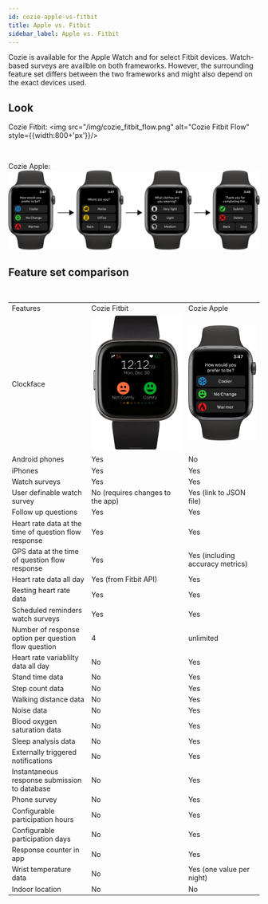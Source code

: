 ```yaml
---
id: cozie-apple-vs-fitbit
title: Apple vs. Fitbit
sidebar_label: Apple vs. Fitbit
---
```


Cozie is available for the Apple Watch and for select Fitbit devices. Watch-based surveys are availble on both frameworks. However, the surrounding feature set differs between the two frameworks and might also depend on the exact devices used.

## Look

Cozie Fitbit:
<img src="/img/cozie_fitbit_flow.png" alt="Cozie Fitbit Flow" style={{width:800+'px'}}/> 

<p>&nbsp;</p>
Cozie Apple: <br/>
<img src="/img/cozie_apple_flow.png" alt="Cozie Apple Flow" style={{width:800+'px'}}/> 

## Feature set comparison

<p>&nbsp;</p>
<table>
    <tbody>
        <tr style={{fontWeight: 'bold'}}>
            <td> Features </td>
            <td> Cozie Fitbit </td>
            <td> Cozie Apple </td>
        </tr>
        <tr>
            <td> Clockface</td>
            <td> 
                <img src="/img/cozie_fitbit_clockface.png" alt="Cozie Fitbit screen" style={{height:200+'px'}}/> 
            </td>
            <td> 
                <img src="/img/cozie_apple_question.png" alt="Cozie Fitbit screen" style={{height:200+'px'}}/> </td>
        </tr>
        <tr>
            <td> Android phones</td>
            <td style={{background: '#99FFCC'}}> Yes </td>
            <td style={{background: '#FF9B9B'}}> No </td>
        </tr>
        <tr>
            <td>iPhones</td>
            <td style={{background: '#99FFCC'}}> Yes </td>
            <td style={{background: '#99FFCC'}}> Yes </td>
        </tr>
        <tr>
            <td>Watch surveys</td>
            <td style={{background: '#99FFCC'}}> Yes </td>
            <td style={{background: '#99FFCC'}}> Yes </td>
        </tr>
        <tr>
            <td> User definable watch survey</td>
            <td style={{background: '#FF9B9B'}}>No (requires changes to the app)</td>
            <td style={{background: '#99FFCC'}}>Yes (link to JSON file)</td>
        </tr>
        <tr>
            <td>Follow up questions</td>
            <td style={{background: '#99FFCC'}}> Yes </td>
            <td style={{background: '#99FFCC'}}> Yes </td>
        </tr>
        <tr>
            <td>Heart rate data at the time of question flow response</td>
            <td style={{background: '#99FFCC'}}> Yes</td>
            <td style={{background: '#99FFCC'}}> Yes </td>
        </tr>
        <tr>
            <td> GPS data at the time of question flow response </td>
            <td style={{background: '#99FFCC'}}> Yes </td>
            <td style={{background: '#99FFCC'}}> Yes (including accuracy metrics) </td>
        </tr>
        <tr>
            <td> Heart rate data all day </td>
            <td style={{background: '#99FFCC'}}> Yes (from Fitbit API) </td>
            <td style={{background: '#99FFCC'}}> Yes </td>
        </tr>
        <tr>
            <td> Resting heart rate data </td>
            <td style={{background: '#99FFCC'}}> Yes </td>
            <td style={{background: '#99FFCC'}}> Yes </td>
        </tr>
        <tr>
            <td> Scheduled reminders watch surveys </td>
            <td style={{background: '#99FFCC'}}> Yes </td>
            <td style={{background: '#99FFCC'}}> Yes </td>
        </tr>
        <tr>
            <td> Number of response option per question flow question </td>
            <td style={{background: '#FFFF99'}}> 4 </td>
            <td style={{background: '#99FFCC'}}> unlimited </td>
        </tr>
        <tr>
            <td> Heart rate variablilty data all day </td>
            <td style={{background: '#99FFCC'}}> No </td>
            <td style={{background: '#99FFCC'}}> Yes </td>
        </tr>
        <tr>
            <td> Stand time data </td>
            <td style={{background: '#FF9B9B'}}> No </td>
            <td style={{background: '#99FFCC'}}> Yes </td>
        </tr>
        <tr>
            <td> Step count data </td>
            <td style={{background: '#FF9B9B'}}> No </td>
            <td style={{background: '#99FFCC'}}> Yes </td>
        </tr>
        <tr>
            <td> Walking distance data </td>
            <td style={{background: '#FF9B9B'}}> No </td>
            <td style={{background: '#99FFCC'}}> Yes </td>
        </tr>
        <tr>
            <td> Noise data </td>
            <td style={{background: '#FF9B9B'}}> No </td>
            <td style={{background: '#99FFCC'}}> Yes </td>
        </tr>
        <tr>
            <td> Blood oxygen saturation data </td>
            <td style={{background: '#FF9B9B'}}> No </td>
            <td style={{background: '#99FFCC'}}> Yes </td>
        </tr>
        <tr>
            <td> Sleep analysis data </td>
            <td style={{background: '#FF9B9B'}}> No </td>
            <td style={{background: '#99FFCC'}}> Yes </td>
        </tr>
        <tr>
            <td> Externally triggered notifications </td>
            <td style={{background: '#FF9B9B'}}> No </td>
            <td style={{background: '#99FFCC'}}> Yes </td>
        </tr>
        <tr>
            <td> Instantaneous response submission to database </td>
            <td style={{background: '#FF9B9B'}}> No </td>
            <td style={{background: '#99FFCC'}}> Yes </td>
        </tr>
        <tr>
            <td> Phone survey </td>
            <td style={{background: '#FF9B9B'}}> No </td>
            <td style={{background: '#99FFCC'}}> Yes </td>
        </tr>
        <tr>
            <td> Configurable participation hours </td>
            <td style={{background: '#FF9B9B'}}> No </td>
            <td style={{background: '#99FFCC'}}> Yes </td>
        </tr>
        <tr>
            <td> Configurable participation days </td>
            <td style={{background: '#FF9B9B'}}> No </td>
            <td style={{background: '#99FFCC'}}> Yes </td>
        </tr>
        <tr>
            <td> Response counter in app </td>
            <td style={{background: '#FF9B9B'}}> No </td>
            <td style={{background: '#99FFCC'}}> Yes </td>
        </tr>
        <tr>
            <td> Wrist temperature data </td>
            <td style={{background: '#FF9B9B'}}> No </td>
            <td style={{background: '#FFFF99'}}> Yes (one value per night)</td>
        </tr>
        <tr>
            <td> Indoor location </td>
            <td style={{background: '#FF9B9B'}}> No </td>
            <td style={{background: '#FF9B9B'}}> No </td>
        </tr>
    </tbody>
</table>
